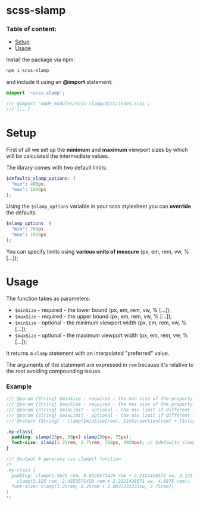 # scss-slamp
### Table of content:
- [Setup](#setup)
- [Usage](#usage)

Install the package via npm:

``` bash
npm i scss-slamp
```

and include it using an **@import** statement:

``` scss
@import '~scss-slamp';

/// @import 'node_modules/scss-slamp/dist/index.scss';
/// [...]
```

# Setup
First of all we set up the **minimum** and **maximum** viewport sizes by which will be calculated the intermediate values.

The library comes with two default limits:

``` scss
$defaults_slamp_options: (
  "min": 480px, 
  "max": 1600px
);
```

Using the `$slamp_options` variable in your scss stylesheet you can **override** the defaults:

``` scss
$slamp_options: (
  "min": 768px,
  "max": 1920px
);
```

You can specify limits using **various units of measure**  (px, em, rem, vw, % [...]);

# Usage
The function takes as parameters:

- `$minSize` - required - the lower bound (px, em, rem, vw, % [...]);
- `$maxSize` - required - the upper bound (px, em, rem, vw, % [...]);
- `$minSize` - optional - the minimum viewport width (px, em, rem, vw, % [...]);
- `$maxSize` - optional - the maximum viewport width (px, em, rem, vw, % [...]);

It returns a `clamp` statement with an interpolated "preferred" value.

The arguments of the statement are expressed in `rem` because it's relative to the root avoiding compounding issues.

### Example
``` scss
/// @param {String} $minSize - required - the min size of the property (px, em, rem, vw, % [...])
/// @param {String} $maxSize - required - the max size of the property (px, em, rem, vw, % [...])
/// @param {String} $minLimit - optional - the min limit if different from default (px, em, rem, vw, % [...])
/// @param {String} $maxLimit - optional - the max limit if different from default (px, em, rem, vw, % [...])
/// @return {String} - clamp($minSize[rem], $intersection[rem] + ($slope * 100)[vw], $maxSize[rem])

.my-class{
  padding: slamp(25px, 50px) slamp(50px, 75px);
  font-size: slamp(1.25rem, 2.75rem, 768px, 1920px); // $defaults_slamp_options and $slamp_options are overrided
}

/// @output A generate css clamp() function
/*
.my-class {
  padding: clamp(1.5625 rem, 0.8928571429 rem + 2.2321428571 vw, 3.125 rem)
    clamp(3.125 rem, 2.4553571429 rem + 2.2321428571 vw, 4.6875 rem);
  font-size: clamp(1.25rem, 0.25rem + 2.0833333333vw, 2.75rem);
}
*/
```



